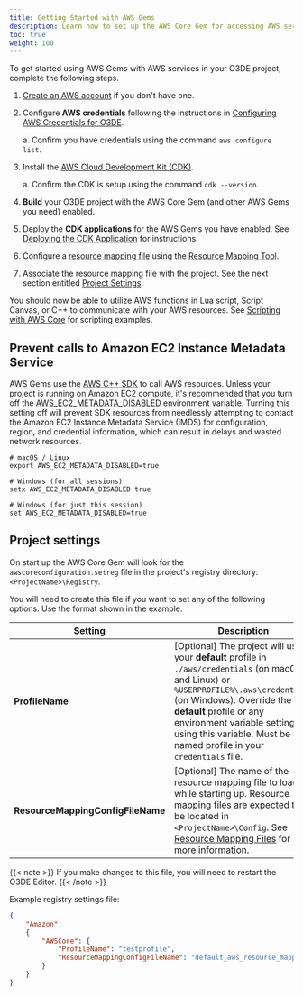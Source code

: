 ```yaml
---
title: Getting Started with AWS Gems
description: Learn how to set up the AWS Core Gem for accessing AWS services from your Open 3D Engine (O3DE) project.
toc: true
weight: 100
---
```


To get started using AWS Gems with AWS services in your O3DE project, complete the following steps.

1. [Create an AWS account](https://portal.aws.amazon.com/gp/aws/developer/registration/index.html) if you don't have one.

1. Configure **AWS credentials** following the instructions in [Configuring AWS Credentials for O3DE](./configuring-credentials/).

    a. Confirm you have credentials using the command `aws configure list`.

1. Install the [AWS Cloud Development Kit (CDK)](https://docs.aws.amazon.com/cdk/latest/guide/getting_started.html#getting_started_install).

    a. Confirm the CDK is setup using the command `cdk --version`.

1. **Build** your O3DE project with the AWS Core Gem (and other AWS Gems you need) enabled.

1. Deploy the **CDK applications** for the AWS Gems you have enabled. See [Deploying the CDK Application](./cdk-application/) for instructions.

1. Configure a [resource mapping file](./resource-mapping-files/) using the [Resource Mapping Tool](./resource-mapping-tool/).

1. Associate the resource mapping file with the project. See the next section entitled [Project Settings](#project-settings).

You should now be able to utilize AWS functions in Lua script, Script Canvas, or C++ to communicate with your AWS resources. See [Scripting with AWS Core](./scripting/) for scripting examples.

## Prevent calls to Amazon EC2 Instance Metadata Service

AWS Gems use the [AWS C++ SDK](https://github.com/aws/aws-sdk-cpp) to call AWS resources. Unless your project is running on Amazon EC2 compute, it's recommended that you turn off the [AWS_EC2_METADATA_DISABLED](https://docs.aws.amazon.com/cli/latest/userguide/cli-configure-envvars.html) environment variable. 
Turning this setting off will prevent SDK resources from needlessly attempting to contact the Amazon EC2 Instance Metadata Service (IMDS) for configuration, region, and credential information, which can result in delays and wasted network resources.

```
# macOS / Linux
export AWS_EC2_METADATA_DISABLED=true

# Windows (for all sessions)
setx AWS_EC2_METADATA_DISABLED true

# Windows (for just this session)
set AWS_EC2_METADATA_DISABLED=true
```

## Project settings

On start up the AWS Core Gem will look for the `awscoreconfiguration.setreg` file in the project's registry directory: `<ProjectName>\Registry`.

You will need to create this file if you want to set any of the following options. Use the format shown in the example.

| Setting | Description |
| --- | --- |
| **ProfileName** | \[Optional\] The project will use your **default** profile in `./aws/credentials` (on macOS and Linux) or `%USERPROFILE%\.aws\credentials` (on Windows). Override the **default** profile or any environment variable setting by using this variable. Must be a named profile in your `credentials` file. |
| **ResourceMappingConfigFileName** | \[Optional\] The name of the resource mapping file to load while starting up. Resource mapping files are expected to be located in `<ProjectName>\Config`. See [Resource Mapping Files](./resource-mapping-files/) for more information. |

{{< note >}}
If you make changes to this file, you will need to restart the O3DE Editor.
{{< /note >}}

Example registry settings file:

```json
{
    "Amazon":
    {
        "AWSCore": {
            "ProfileName": "testprofile",
            "ResourceMappingConfigFileName": "default_aws_resource_mappings.json"
        }
    }
}
```
